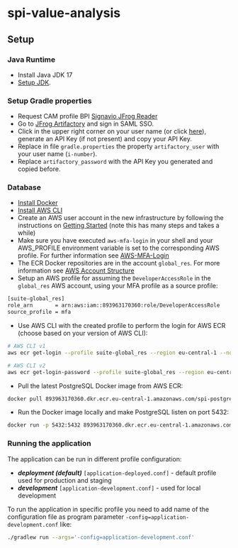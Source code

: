 # spi-value-analysis

## Setup 

### Java Runtime 
- Install Java JDK 17
- [Setup JDK](https://www.jetbrains.com/help/idea/sdk.html#jdk).

### Setup Gradle properties
- Request CAM profile BPI [Signavio JFrog Reader](https://spc.ondemand.com/sap/bc/webdynpro/a1sspc/cam_wd_central?item=request&profile=BPI%20Signavio%20JFrog%20Reader) 
- Go to [JFrog Artifactory](https://common.repositories.cloud.sap/) and sign in SAML SSO.
- Click in the upper right corner on your user name
  (or click [here](https://common.repositories.cloud.sap/ui/user_profile/)),
  generate an API Key (if not present) and copy your API Key.
- Replace in file `gradle.properties` the property `artifactory_user` with your user name (`i-number`).
- Replace `artifactory_password` with the API Key you generated and copied before.

### Database

- [Install Docker](https://docs.docker.com/install/)
- [Install AWS CLI](https://docs.aws.amazon.com/cli/latest/userguide/cli-chap-install.html)
- Create an AWS user account in the new infrastructure by following the instructions on [Getting Started](https://wiki.one.int.sap/wiki/x/7KCutw) (note this has many steps and takes a while)
- Make sure you have executed `aws-mfa-login` in your shell and your AWS_PROFILE environment variable is set to the corresponding AWS profile. For further information see [AWS-MFA-Login](https://wiki.one.int.sap/wiki/x/g6Outw)
- The ECR Docker repositories are in the account `global_res`. For more information see [AWS Account Structure](https://wiki.one.int.sap/wiki/x/j6Kutw)
- Setup an AWS profile for assuming the `DeveloperAccessRole` in the `global_res` AWS account, using your MFA profile as a source profile:

```sh
[suite-global_res]
role_arn       = arn:aws:iam::893963170360:role/DeveloperAccessRole
source_profile = mfa
```

- Use AWS CLI with the created profile to perform the login for AWS ECR (choose based on your version of AWS CLI):

```sh
# AWS CLI v1
aws ecr get-login --profile suite-global_res --region eu-central-1 --no-include-email | bash

# AWS CLI v2
aws ecr get-login-password --profile suite-global_res --region eu-central-1 | docker login --username AWS --password-stdin 893963170360.dkr.ecr.eu-central-1.amazonaws.com
```

- Pull the latest PostgreSQL Docker image from AWS ECR:

```sh
docker pull 893963170360.dkr.ecr.eu-central-1.amazonaws.com/spi-postgres:15.4
```

- Run the Docker image locally and make PostgreSQL listen on port 5432:

```sh
docker run -p 5432:5432 893963170360.dkr.ecr.eu-central-1.amazonaws.com/spi-postgres:15.4
```

### Running the application

The application can be run in different profile configuration:
- **_deployment (default)_** `[application-deployed.conf]` - default profile used for production and staging
- **_development_** `[application-development.conf]` - used for local development

To run the application in specific profile you need to add name of the configuration file as program parameter `-config=application-development.conf` like:
```sh
./gradlew run --args='-config=application-development.conf'